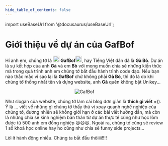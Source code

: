 ```yaml
---
hide_table_of_contents: false
---
```


import useBaseUrl from '@docusaurus/useBaseUrl';

# Giới thiệu về dự án của GafBof

Hí anh em, chúng tớ là <img src="https://media.giphy.com/media/j5oMK60WVe1w9YaaOa/source.gif" width="20"/> **GafBof**<img src="https://media.giphy.com/media/j5oMK60WVe1w9YaaOa/source.gif" width="20"/>, hay Tiếng Việt dân dã là **Gà Bò**. Dự án là sự kết hợp của anh **Gà** và em **Bò** với mong muốn chia sẻ những kiến thức mà trong quá trình anh em chúng tớ bắt đầu hành trình code dạo. Nếu bạn nào thắc mắc vì sao lại là **GafBof** chứ không phải **Gà Bò**, thì đó là do khi chúng tớ thống nhất tên và dựng website, anh **Gà** quên không bật Unikey...

<p align="center" width="100%">
<img alt="GafBof" src={useBaseUrl('/img/gafbof_stand.svg')} />
</p>

Như slogan của website, chúng tớ làm cái blog đơn giản là **thích gì viết** =)). Ý là ... viết về những gì chúng tớ thấy thú vị xoay quanh nghề nghiệp của chúng tớ, đương nhiên sẽ không giới hạn ở các bài viết hướng dẫn, mà còn là những chia sẻ kinh nghiệm bản thân từ dự án thực tế cũng như học lỏm được từ 500 anh em đồng nghiệp :laughing::laughing::laughing:. Ngoài ra, chúng tớ cũng sẽ review 1 số khoá học online hay ho cũng như chia sẻ funny side projects...

Lời ít hành động nhiều. Chúng ta bắt đầu thôiiii!!!!
